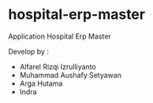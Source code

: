 # hospital-erp-master
Application Hospital Erp Master

Develop by : 
- Alfarel Rizqi Izrulliyanto
- Muhammad Aushafy Setyawan
- Arga Hutama
- Indra
